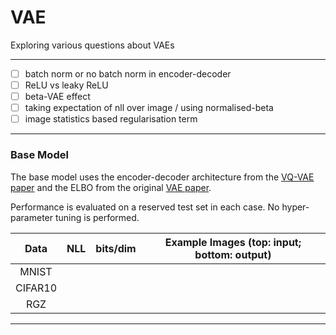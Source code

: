 # VAE
Exploring various questions about VAEs

--- 

- [ ] batch norm or no batch norm in encoder-decoder
- [ ] ReLU vs leaky ReLU
- [ ] beta-VAE effect
- [ ] taking expectation of nll over image / using normalised-beta
- [ ] image statistics based regularisation term

---

### Base Model

The base model uses the encoder-decoder architecture from the [VQ-VAE paper](https://arxiv.org/pdf/1711.00937) and the ELBO from the original [VAE paper](https://arxiv.org/abs/1312.6114). 

Performance is evaluated on a reserved test set in each case. No hyper-parameter tuning is performed. 

| Data |  NLL | bits/dim | Example Images (top: input; bottom: output) |
| :---:   |  :---: | :---: | :---: |
| MNIST |   | |  |
| CIFAR10 |   | |  |
| RGZ |   | |  |

---
